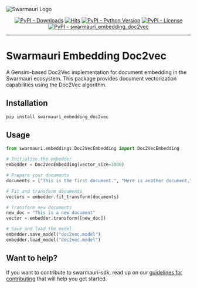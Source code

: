 
![Swarmauri Logo](https://res.cloudinary.com/dbjmpekvl/image/upload/v1730099724/Swarmauri-logo-lockup-2048x757_hww01w.png)

<p align="center">
    <a href="https://pypi.org/project/swarmauri_embedding_doc2vec/">
        <img src="https://img.shields.io/pypi/dm/swarmauri_embedding_doc2vec" alt="PyPI - Downloads"/></a>
    <a href="https://hits.sh/github.com/swarmauri/swarmauri-sdk/tree/master/pkgs/standards/swarmauri_embedding_doc2vec/">
        <img alt="Hits" src="https://hits.sh/github.com/swarmauri/swarmauri-sdk/tree/master/pkgs/standards/swarmauri_embedding_doc2vec.svg"/></a>
    <a href="https://pypi.org/project/swarmauri_embedding_doc2vec/">
        <img src="https://img.shields.io/pypi/pyversions/swarmauri_embedding_doc2vec" alt="PyPI - Python Version"/></a>
    <a href="https://pypi.org/project/swarmauri_embedding_doc2vec/">
        <img src="https://img.shields.io/pypi/l/swarmauri_embedding_doc2vec" alt="PyPI - License"/></a>
    <a href="https://pypi.org/project/swarmauri_embedding_doc2vec/">
        <img src="https://img.shields.io/pypi/v/swarmauri_embedding_doc2vec?label=swarmauri_embedding_doc2vec&color=green" alt="PyPI - swarmauri_embedding_doc2vec"/></a>
</p>

---

# Swarmauri Embedding Doc2vec

A Gensim-based Doc2Vec implementation for document embedding in the Swarmauri ecosystem. This package provides document vectorization capabilities using the Doc2Vec algorithm.

## Installation

```bash
pip install swarmauri_embedding_doc2vec
```

## Usage

```python
from swarmauri.embeddings.Doc2VecEmbedding import Doc2VecEmbedding

# Initialize the embedder
embedder = Doc2VecEmbedding(vector_size=3000)

# Prepare your documents
documents = ["This is the first document.", "Here is another document.", "And a third one"]

# Fit and transform documents
vectors = embedder.fit_transform(documents)

# Transform new documents
new_doc = "This is a new document"
vector = embedder.transform([new_doc])

# Save and load the model
embedder.save_model("doc2vec.model")
embedder.load_model("doc2vec.model")
```

## Want to help?

If you want to contribute to swarmauri-sdk, read up on our [guidelines for contributing](https://github.com/swarmauri/swarmauri-sdk/blob/master/contributing.md) that will help you get started.
